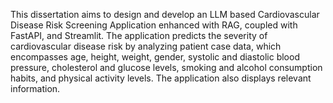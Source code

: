 This dissertation aims to design and develop an LLM based Cardiovascular Disease Risk Screening
Application enhanced with RAG, coupled with FastAPI, and Streamlit. The application predicts the
severity of cardiovascular disease risk by analyzing patient case data, which encompasses age,
height, weight, gender, systolic and diastolic blood pressure, cholesterol and glucose levels, smoking
and alcohol consumption habits, and physical activity levels. The application also displays relevant
information.
